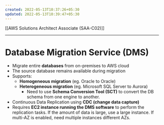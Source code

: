 ```yaml
---
created: 2022-05-13T10:37:26+05:30
updated: 2022-05-13T10:39:47+05:30
---
```

[[AWS Solutions Architect Associate (SAA-C02)]]

---
# Database Migration Service (DMS)
- Migrate entire **databases** from on-premises to AWS cloud
-   The source database remains available during migration
-   Supports:
    -   **Homogeneous migration** (eg. Oracle to Oracle)
    -   **Heterogeneous migration** (eg. Microsoft SQL Server to Aurora)
	    - Need to use **Schema Conversion Tool (SCT)** to convert the DB schema from one engine to another.
-   Continuous Data Replication using **CDC (change data capture)**
- Requires **EC2 instance running the DMS software** to perform the replication tasks. If the amount of data is large, use a large instance. If multi-AZ is enabled, need multiple instances different AZs.
